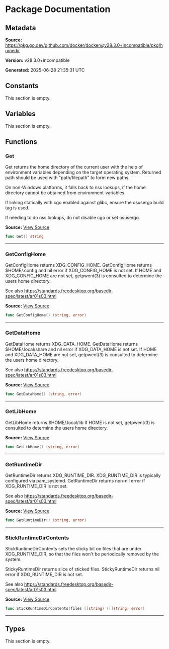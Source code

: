 # Package Documentation

## Metadata

**Source:** https://pkg.go.dev/github.com/docker/docker@v28.3.0+incompatible/pkg/homedir

**Version:** v28.3.0+incompatible

**Generated:** 2025-06-28 21:35:31 UTC

## Constants

This section is empty.

## Variables

This section is empty.

## Functions

### Get

Get returns the home directory of the current user with the help of
environment variables depending on the target operating system.
Returned path should be used with "path/filepath" to form new paths.

On non-Windows platforms, it falls back to nss lookups, if the home
directory cannot be obtained from environment-variables.

If linking statically with cgo enabled against glibc, ensure the
osusergo build tag is used.

If needing to do nss lookups, do not disable cgo or set osusergo.

**Source:** [View Source](https://github.com/docker/docker/blob/v28.3.0/pkg/homedir/homedir.go#L20)  

```go
func Get() string
```

---

### GetConfigHome

GetConfigHome returns XDG_CONFIG_HOME.
GetConfigHome returns $HOME/.config and nil error if XDG_CONFIG_HOME is not set.
If HOME and XDG_CONFIG_HOME are not set, getpwent(3) is consulted to determine the users home directory.

See also https://standards.freedesktop.org/basedir-spec/latest/ar01s03.html

**Source:** [View Source](https://github.com/docker/docker/blob/v28.3.0/pkg/homedir/homedir_linux.go#L86)  

```go
func GetConfigHome() (string, error)
```

---

### GetDataHome

GetDataHome returns XDG_DATA_HOME.
GetDataHome returns $HOME/.local/share and nil error if XDG_DATA_HOME is not set.
If HOME and XDG_DATA_HOME are not set, getpwent(3) is consulted to determine the users home directory.

See also https://standards.freedesktop.org/basedir-spec/latest/ar01s03.html

**Source:** [View Source](https://github.com/docker/docker/blob/v28.3.0/pkg/homedir/homedir_linux.go#L70)  

```go
func GetDataHome() (string, error)
```

---

### GetLibHome

GetLibHome returns $HOME/.local/lib
If HOME is not set, getpwent(3) is consulted to determine the users home directory.

**Source:** [View Source](https://github.com/docker/docker/blob/v28.3.0/pkg/homedir/homedir_linux.go#L99)  

```go
func GetLibHome() (string, error)
```

---

### GetRuntimeDir

GetRuntimeDir returns XDG_RUNTIME_DIR.
XDG_RUNTIME_DIR is typically configured via pam_systemd.
GetRuntimeDir returns non-nil error if XDG_RUNTIME_DIR is not set.

See also https://standards.freedesktop.org/basedir-spec/latest/ar01s03.html

**Source:** [View Source](https://github.com/docker/docker/blob/v28.3.0/pkg/homedir/homedir_linux.go#L15)  

```go
func GetRuntimeDir() (string, error)
```

---

### StickRuntimeDirContents

StickRuntimeDirContents sets the sticky bit on files that are under
XDG_RUNTIME_DIR, so that the files won't be periodically removed by the system.

StickyRuntimeDir returns slice of sticked files.
StickyRuntimeDir returns nil error if XDG_RUNTIME_DIR is not set.

See also https://standards.freedesktop.org/basedir-spec/latest/ar01s03.html

**Source:** [View Source](https://github.com/docker/docker/blob/v28.3.0/pkg/homedir/homedir_linux.go#L29)  

```go
func StickRuntimeDirContents(files []string) ([]string, error)
```

---

## Types

This section is empty.

